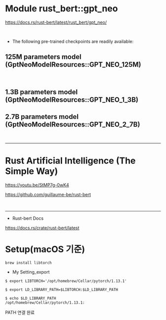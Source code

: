 # Module rust_bert::gpt_neo

https://docs.rs/rust-bert/latest/rust_bert/gpt_neo/

<br>

- The following pre-trained checkpoints are readily available:

## 125M parameters model (GptNeoModelResources::GPT_NEO_125M)

<br>

## 1.3B parameters model (GptNeoModelResources::GPT_NEO_1_3B)

## 2.7B parameters model (GptNeoModelResources::GPT_NEO_2_7B)

<br>

<hr>

# Rust Artificial Intelligence (The Simple Way)

https://youtu.be/StMP7g-0wK4

https://github.com/guillaume-be/rust-bert

<br>

<hr>

- Rust-bert Docs

https://docs.rs/crate/rust-bert/latest

# Setup(macOS 기준)

```
brew install libtorch
```

- My Setting_export

```
$ export LIBTORCH='/opt/homebrew/Cellar/pytorch/1.13.1'

$ export LD_LIBRARY_PATH=$LIBTORCH:$LD_LIBRARY_PATH

$ echo $LD_LIBRARY_PATH
/opt/homebrew/Cellar/pytorch/1.13.1:

```

PATH 연결 완료
